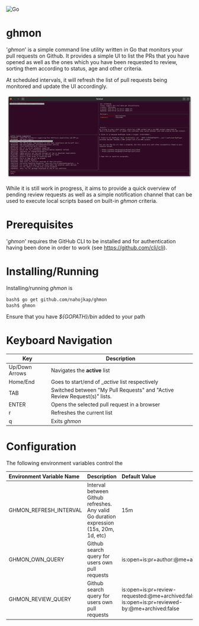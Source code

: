 ![Go](https://github.com/nahojkap/ghmon/workflows/Go/badge.svg)

# ghmon

'_ghmon_' is a simple command line utility written in Go that monitors your pull requests on Github.  It provides a simple UI to list the PRs that you have opened as well as the ones which you have been requested to review, sorting them according to status, age and other criteria.

At scheduled intervals, it will refresh the list of pull requests being monitored and update the UI accordingly.

![ghmon](images/ghmon.png)

While it is still work in progress, it aims to provide a quick overview of pending review requests as well as a simple notification channel that can be used to execute local scripts based on built-in _ghmon_ criteria.

# Prerequisites

'_ghmon_' requires the GitHub CLI to be installed and for authentication having been done in order to work (see https://github.com/cli/cli).

# Installing/Running

Installing/running _ghmon_ is 

```shell
bash$ go get github.com/nahojkap/ghmon
bash$ ghmon
```

Ensure that you have _${GOPATH}/bin_ added to your path

# Keyboard Navigation

Key | Description
----|----
Up/Down Arrows | Navigates the __active__ list
Home/End | Goes to start/end of __active_ list respectively
TAB | Switched between "My Pull Requests" and "Active Review Request(s)" lists.
ENTER | Opens the selected pull request in a browser
r | Refreshes the current list
q | Exits _ghmon_

# Configuration

The following environment variables control the 

Environment Variable Name | Description | Default Value
:------------ | :------------- | :-------------
GHMON_REFRESH_INTERVAL | Interval between Github refreshes.  Any valid Go duration expression (15s, 20m, 1d, etc) | 15m
GHMON_OWN_QUERY | Github search query for users own pull requests  | is:open+is:pr+author:@me+archived:false
GHMON_REVIEW_QUERY | Github search query for users own pull requests  | is:open+is:pr+review-requested:@me+archived:false __AND__ is:open+is:pr+reviewed-by:@me+archived:false